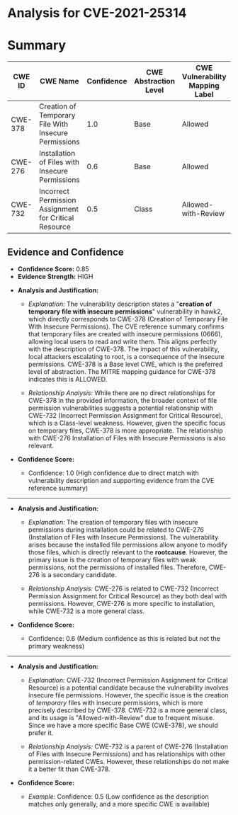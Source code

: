 # Analysis for CVE-2021-25314

# Summary
| CWE ID | CWE Name | Confidence | CWE Abstraction Level | CWE Vulnerability Mapping Label | CWE-Vulnerability Mapping Notes |
|---|---|---|---|---|---|
| CWE-378 | Creation of Temporary File With Insecure Permissions | 1.0 | Base | Allowed | Primary CWE |
| CWE-276 | Installation of Files with Insecure Permissions | 0.6 | Base | Allowed | Secondary Candidate |
| CWE-732 | Incorrect Permission Assignment for Critical Resource | 0.5 | Class | Allowed-with-Review | Secondary Candidate |

## Evidence and Confidence

*   **Confidence Score:** 0.85
*   **Evidence Strength:** HIGH

- **Analysis and Justification:**  
  - *Explanation:* The vulnerability description states a "**creation of temporary file with insecure permissions**" vulnerability in hawk2, which directly corresponds to CWE-378 (Creation of Temporary File With Insecure Permissions). The CVE reference summary confirms that temporary files are created with insecure permissions (0666), allowing local users to read and write them. This aligns perfectly with the description of CWE-378. The impact of this vulnerability, local attackers escalating to root, is a consequence of the insecure permissions. CWE-378 is a Base level CWE, which is the preferred level of abstraction. The MITRE mapping guidance for CWE-378 indicates this is ALLOWED.
  
  - *Relationship Analysis:* While there are no direct relationships for CWE-378 in the provided information, the broader context of file permission vulnerabilities suggests a potential relationship with CWE-732 (Incorrect Permission Assignment for Critical Resource), which is a Class-level weakness. However, given the specific focus on temporary files, CWE-378 is more appropriate. The relationship with CWE-276 Installation of Files with Insecure Permissions is also relevant.

- **Confidence Score:**  
  - Confidence: 1.0 (High confidence due to direct match with vulnerability description and supporting evidence from the CVE reference summary)

---
- **Analysis and Justification:**  
  - *Explanation:* The creation of temporary files with insecure permissions during installation could be related to CWE-276 (Installation of Files with Insecure Permissions). The vulnerability arises because the installed file permissions allow anyone to modify those files, which is directly relevant to the **rootcause**. However, the primary issue is the creation of temporary files with weak permissions, not the permissions of installed files. Therefore, CWE-276 is a secondary candidate.

  - *Relationship Analysis:* CWE-276 is related to CWE-732 (Incorrect Permission Assignment for Critical Resource) as they both deal with permissions. However, CWE-276 is more specific to installation, while CWE-732 is a more general class.

- **Confidence Score:**  
  - Confidence: 0.6 (Medium confidence as this is related but not the primary weakness)

---
- **Analysis and Justification:**
    - *Explanation:* CWE-732 (Incorrect Permission Assignment for Critical Resource) is a potential candidate because the vulnerability involves insecure file permissions. However, the specific issue is the creation of *temporary* files with insecure permissions, which is more precisely described by CWE-378. CWE-732 is a more general class, and its usage is "Allowed-with-Review" due to frequent misuse. Since we have a more specific Base CWE (CWE-378), we should prefer it.

    - *Relationship Analysis:* CWE-732 is a parent of CWE-276 (Installation of Files with Insecure Permissions) and has relationships with other permission-related CWEs. However, these relationships do not make it a better fit than CWE-378.

- **Confidence Score:**
    - *Example:* Confidence: 0.5 (Low confidence as the description matches only generally, and a more specific CWE is available)
